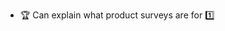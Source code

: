 * <span id="outcome-productSurveys-introduction-one">:trophy: Can explain what product surveys are for :one:</span>
